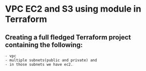 # VPC EC2 and S3 using module in Terraform

## Creating a full fledged Terraform project containing the following:
    - vpc
    - multiple subnets(public and private) and 
    - in those subnets we have ec2.



